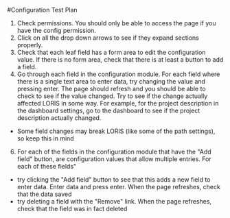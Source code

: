 #Configuration Test Plan

1. Check permissions. You should only be able to access the page if you have the config permission.
2. Click on all the drop down arrows to see if they expand sections properly.
3. Check that each leaf field has a form area to edit the configuration value. If there is no form area, check that there is at least a button to add a field.
4. Go through each field in the configuration module. For each field where there is a single text area to enter data, try changing the value and pressing enter. The page should refresh and you should be able to check to see if the value changed. Try to see if the change actually affected LORIS in some way. For example, for the project description in the dashboard settings, go to the dashboard to see if the project description actually changed.
* Some field changes may break LORIS (like some of the path settings), so keep this in mind
6. For each of the fields in the configuration module that have the "Add field" button, are configuration values that allow multiple entries. For each of these fields"
* try clicking the "Add field" button to see that this adds a new field to enter data. Enter data and press enter. When the page refreshes, check that the data saved
* try deleting a field with the "Remove" link. When the page refreshes, check that the field was in fact deleted